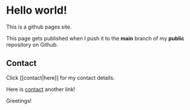 # Hello world!
This is a github pages site.

This page gets published when I push it to the **main** branch of my **public** repository on Github. 

## Contact
Click [[contact|here]] for my contact details. 

Here is [contact](contact.md) another link!


Greetings!

